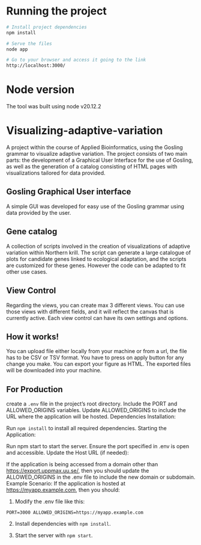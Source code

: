 # Running the project

```bash
# Install project dependencies
npm install

# Serve the files
node app

# Go to your browser and access it going to the link
http://localhost:3000/
```
# Node version
The tool was built using node v20.12.2

# Visualizing-adaptive-variation
A project within the course of Applied Bioinformatics, using the Gosling grammar to visualize adaptive variation. The project consists of two main parts: the development of a Graphical User Interface for the use of Gosling, as well as the generation of a catalog consisting of HTML pages with visualizations tailored for data provided. 

## Gosling Graphical User interface
A simple GUI was developed for easy use of the Gosling grammar using data provided by the user. 

## Gene catalog
A collection of scripts involved in the creation of visualizations of adaptive variation within Northern krill. The script can generate a large catalogue of plots for candidate genes linked to ecological adaptation, and the scripts are customized for these genes. However the code can be adapted to fit other use cases. 

## View Control
Regarding the views, you can create max 3 different views.
You can use those views with different fields, and it will reflect the canvas that is currently active.
Each view control can have its own settings and options.


## How it works!
You can upload file either locally from your machine or from a url, the file has to be CSV or TSV format.
You have to press on apply button for any change you make.
You can export your figure as HTML.
The exported files will be downloaded into your machine.


## For Production
create a `.env` file in the project’s root directory.
Include the PORT and ALLOWED_ORIGINS variables.
Update ALLOWED_ORIGINS to include the URL where the application will be hosted.
Dependencies Installation:

Run `npm install` to install all required dependencies.
Starting the Application:

Run npm start to start the server.
Ensure the port specified in .env is open and accessible.
Update the Host URL (if needed):

If the application is being accessed from a domain other than https://export.uppmax.uu.se/, then you should update the ALLOWED_ORIGINS in the .env file to include the new domain or subdomain.
Example Scenario:
If the application is hosted at https://myapp.example.com, then you should:

1. Modify the .env file like this:

`PORT=3000
ALLOWED_ORIGINS=https://myapp.example.com`

2. Install dependencies with `npm install`.

3. Start the server with `npm start`.